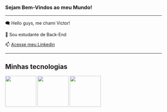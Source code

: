 ### Sejam Bem-Vindos ao meu Mundo!


----------

🗨️ Hello guys, me chami Victor!

🎯 Sou estudante de Back-End

📫 [Acesse meu Linkedin](https://www.linkedin.com/in/victor-ribeiro-1987211b6/)

---------------

## Minhas tecnologias



<img src="https://cdn.jsdelivr.net/gh/devicons/devicon@latest/icons/python/python-plain-wordmark.svg" width="100px">    <img src="https://cdn.jsdelivr.net/gh/devicons/devicon@latest/icons/java/java-original.svg" width="100px">    <img src="https://cdn.jsdelivr.net/gh/devicons/devicon@latest/icons/ruby/ruby-original-wordmark.svg" width="100px">



<!--
**VictorRibeir0/VictorRibeir0** is a ✨ _special_ ✨ repository because its `README.md` (this file) appears on your GitHub profile.

Here are some ideas to get you started:

- 🔭 I’m currently working on ...
- 🌱 I’m currently learning ...
- 👯 I’m looking to collaborate on ...
- 🤔 I’m looking for help with ...
- 💬 Ask me about ...
- 📫 How to reach me: ...
- 😄 Pronouns: ...
- ⚡ Fun fact: ...
-->



